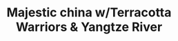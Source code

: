 ---
category: far-east-and-asia
title: Majestic china w/Terracotta Warriors & Yangtze River
class: majestic-china-terracotta-warriors-and-yangtze-river
cruiseline: Princess Cruises – Diamond Princess
special-info: 5* Yangtze cruise + Terracotta Warriors, Great Wall & Panda tours
price: 2899
nights: 31
cruise-url: http://www.planetcruise.co.uk/princess-cruises/diamond-princess/30-october-2016/106625?referrersiteid=970
---